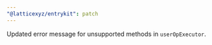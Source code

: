 ```yaml
---
"@latticexyz/entrykit": patch
---
```


Updated error message for unsupported methods in `userOpExecutor`.
